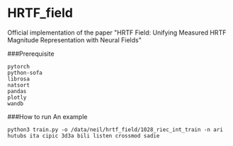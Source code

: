 # HRTF_field

Official implementation of the paper "HRTF Field: Unifying Measured HRTF Magnitude Representation with Neural Fields"


###Prerequisite
```
pytorch
python-sofa
librosa
natsort
pandas
plotly
wandb
```

###How to run
An example
```
python3 train.py -o /data/neil/hrtf_field/1028_riec_int_train -n ari hutubs ita cipic 3d3a bili listen crossmod sadie
```


